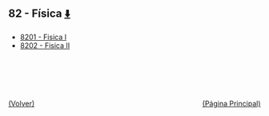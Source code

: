 
<html>
<body>
<h2>82 - Física <a href="https://downgit.github.io/#/home?url=https://github.com/Apuntes-FIUBA/Apuntes-Electronica/tree/main/82 - Física" style="font-size:20px">  ⬇️ </a></h2>
<ul>
    <li><a href="8201 - Fisica I">8201 - Fisica I</a></li>
    <li><a href="8202 - Fisica II">8202 - Fisica II</a></li>
</ul>
</body>
</html>


<br><br><br><br><br><a href="../" style="float: left">(Volver)</a> <a href="https://apuntes-fiuba.github.io/Apuntes-Electronica" style="float: right">(Página Principal)</a>
